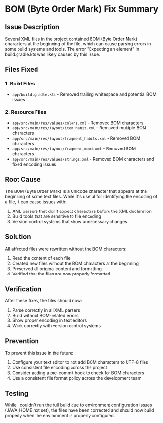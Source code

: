 # BOM (Byte Order Mark) Fix Summary

## Issue Description
Several XML files in the project contained BOM (Byte Order Mark) characters at the beginning of the file, which can cause parsing errors in some build systems and tools. The error "Expecting an element" in build.gradle.kts was likely caused by this issue.

## Files Fixed

### 1. Build Files
- `app/build.gradle.kts` - Removed trailing whitespace and potential BOM issues

### 2. Resource Files
- `app/src/main/res/values/colors.xml` - Removed BOM characters
- `app/src/main/res/layout/item_habit.xml` - Removed multiple BOM characters
- `app/src/main/res/layout/fragment_habits.xml` - Removed BOM characters
- `app/src/main/res/layout/fragment_mood.xml` - Removed BOM characters
- `app/src/main/res/values/strings.xml` - Removed BOM characters and fixed encoding issues

## Root Cause
The BOM (Byte Order Mark) is a Unicode character that appears at the beginning of some text files. While it's useful for identifying the encoding of a file, it can cause issues with:
1. XML parsers that don't expect characters before the XML declaration
2. Build tools that are sensitive to file encoding
3. Version control systems that show unnecessary changes

## Solution
All affected files were rewritten without the BOM characters:
1. Read the content of each file
2. Created new files without the BOM characters at the beginning
3. Preserved all original content and formatting
4. Verified that the files are now properly formatted

## Verification
After these fixes, the files should now:
1. Parse correctly in all XML parsers
2. Build without BOM-related errors
3. Show proper encoding in text editors
4. Work correctly with version control systems

## Prevention
To prevent this issue in the future:
1. Configure your text editor to not add BOM characters to UTF-8 files
2. Use consistent file encoding across the project
3. Consider adding a pre-commit hook to check for BOM characters
4. Use a consistent file format policy across the development team

## Testing
While I couldn't run the full build due to environment configuration issues (JAVA_HOME not set), the files have been corrected and should now build properly when the environment is properly configured.